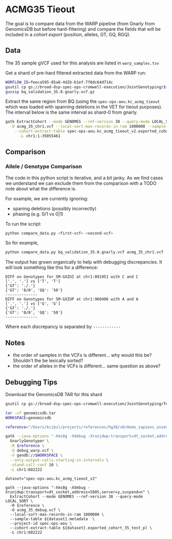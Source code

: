 # ACMG35 Tieout

The goal is to compare data from the WARP pipeline (from Gnarly from GenomicsDB but before hard-filtering) and compare the fields that will be included in a _cohort export_ (position, alleles, GT, GQ, RGQ).  

## Data

The 35 sample gVCF used for this analysis are listed in `warp_samples.tsv`

Get a shard of pre-hard filtered extracted data from the WARP run:

```bash
WORFLOW_ID=feeca595-85a8-4d2b-b1ef-7f6dc64d714c
gsutil cp gs://broad-dsp-spec-ops-cromwell-execution/JointGenotyping/${WORFLOW_ID}/call-TotallyRadicalGatherVcfs/shard-0/*.gnarly.vcf.gz bq_validation_35.0.gnarly.vcf.gz
gunzip bq_validation_35.0.gnarly.vcf.gz
```

Extract the same region from BQ (using the `spec-ops-aou.kc_acmg_tieout` which was loaded with spanning deletions in the VET for tieout purposes).  The interval below is the same interval as shard-0 from gnarly.

```bash
gatk ExtractCohort --mode GENOMES --ref-version 38 --query-mode LOCAL_SORT -R ~/projects/references/hg38/v0/Homo_sapiens_assembly38.fasta \
  -O acmg_35_chr1.vcf --local-sort-max-records-in-ram 1000000 --sample-table spec-ops-aou.kc_acmg_tieout_v2.metadata  --project-id spec-ops-aou \
    --cohort-extract-table spec-ops-aou.kc_acmg_tieout_v2.exported_cohort_35_test_pl \
      -L chr1:1-35055461
```

## Comparison

### Allele / Genotype Comparison

The code in this python script is iterative, and a bit janky.  As we find cases we understand we can exclude them from the comparison with a TODO note about what the difference is.

For example, we are currently ignoring:

* spaning deletions (possibly incorrectly)
* phasing (e.g. 0/1 vs 0|1)


To run the script:

```bash
python compare_data.py <first-vcf> <second-vcf>
```

So for example,

```bash
python compare_data.py bq_validation_35.0.gnarly.vcf acmg_35_chr1.vcf
```

The output has grown organically to help with debugging discrepancies.  It will look something like this for a difference:

```text
DIFF on Genotypes for SM-GXZUI at chr1:891951 with C and C
['.', '.'] vs ['T', 'T']
{'GT': './.'}
{'GT': '0/0', 'GQ': '50'}
--------------
DIFF on Genotypes for SM-GXZUP at chr1:960406 with A and A
['.', '.'] vs ['G', 'G']
{'GT': './.'}
{'GT': '0/0', 'GQ': '50'}
--------------
```

Where each discrepancy is separated by `------------`

## Notes

* the order of samples in the VCFs is different... why would this be?  Shouldn't the be lexically sorted?
* the order of alleles in the VCFs is different... same question as above?

## Debugging Tips

Download the GenomicsDB TAR for this shard

```bash
gsutil cp gs://broad-dsp-spec-ops-cromwell-execution/JointGenotyping/feeca595-85a8-4d2b-b1ef-7f6dc64d714c/call-ImportGVCFs/shard-0/genomicsdb.tar .

tar -xf genomicsdb.tar
WORKSPACE=genomicsdb

reference="/Users/kcibul/projects/references/hg38/v0/Homo_sapiens_assembly38.fasta"

gatk --java-options "-Xms8g -Xdebug -Xrunjdwp:transport=dt_socket,address=5005,server=y,suspend=n" \
  GnarlyGenotyper \
  -R $reference \
  -O debug_warp.vcf \
  -V gendb://$WORKSPACE \
  --only-output-calls-starting-in-intervals \
  -stand-call-conf 10 \
  -L chr1:602222
```

```
dataset="spec-ops-aou.kc_acmg_tieout_v2"

gatk --java-options "-Xms8g -Xdebug -Xrunjdwp:transport=dt_socket,address=5005,server=y,suspend=n" \
  ExtractCohort --mode GENOMES --ref-version 38 --query-mode LOCAL_SORT \
  -R $reference \
  -O acmg_35_debug.vcf \
  --local-sort-max-records-in-ram 1000000 \
  --sample-table ${dataset}.metadata  \
  --project-id spec-ops-aou \
  --cohort-extract-table ${dataset}.exported_cohort_35_test_pl \
  -L chr1:602222
```
